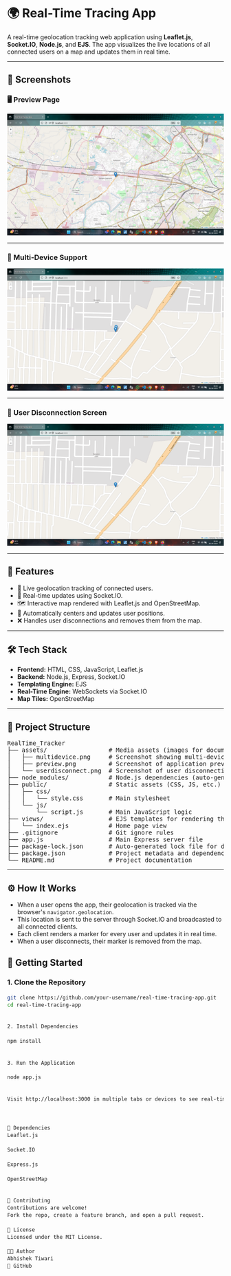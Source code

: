 # 🌍 Real-Time Tracing App

A real-time geolocation tracking web application using **Leaflet.js**, **Socket.IO**, **Node.js**, and **EJS**. The app visualizes the live locations of all connected users on a map and updates them in real time.

---

## 📸 Screenshots

### 🖥️ Preview Page
![Preview](assets/preview.png)

---

### 📱 Multi-Device Support
![Multi Device](assets/multidevice.png)

---

### 🔌 User Disconnection Screen
![User Disconnect](assets/userdisconnect.png)


---

## 🚀 Features

- 📍 Live geolocation tracking of connected users.
- 🔄 Real-time updates using Socket.IO.
- 🗺️ Interactive map rendered with Leaflet.js and OpenStreetMap.
- 🧭 Automatically centers and updates user positions.
- ❌ Handles user disconnections and removes them from the map.


---


## 🛠️ Tech Stack

- **Frontend:** HTML, CSS, JavaScript, Leaflet.js
- **Backend:** Node.js, Express, Socket.IO
- **Templating Engine:** EJS
- **Real-Time Engine:** WebSockets via Socket.IO
- **Map Tiles:** OpenStreetMap

---

## 📂 Project Structure


<pre>
RealTime_Tracker
├── assets/                 # Media assets (images for documentation/screenshots)
│   ├── multidevice.png     # Screenshot showing multi-device support
│   ├── preview.png         # Screenshot of application preview
│   └── userdisconnect.png  # Screenshot of user disconnection screen
├── node_modules/           # Node.js dependencies (auto-generated)
├── public/                 # Static assets (CSS, JS, etc.)
│   ├── css/
│   │   └── style.css       # Main stylesheet
│   └── js/
│       └── script.js       # Main JavaScript logic
├── views/                  # EJS templates for rendering the frontend
│   └── index.ejs           # Home page view
├── .gitignore              # Git ignore rules
├── app.js                  # Main Express server file
├── package-lock.json       # Auto-generated lock file for dependencies
├── package.json            # Project metadata and dependencies
└── README.md               # Project documentation
</pre>

---

## ⚙️ How It Works

- When a user opens the app, their geolocation is tracked via the browser's `navigator.geolocation`.
- This location is sent to the server through Socket.IO and broadcasted to all connected clients.
- Each client renders a marker for every user and updates it in real time.
- When a user disconnects, their marker is removed from the map.

## 🧪 Getting Started

### 1. Clone the Repository

```bash
git clone https://github.com/your-username/real-time-tracing-app.git
cd real-time-tracing-app


2. Install Dependencies

npm install


3. Run the Application

node app.js


Visit http://localhost:3000 in multiple tabs or devices to see real-time tracking in action.



📌 Dependencies
Leaflet.js

Socket.IO

Express.js

OpenStreetMap


🤝 Contributing
Contributions are welcome!
Fork the repo, create a feature branch, and open a pull request.

📜 License
Licensed under the MIT License.

👨‍💻 Author
Abhishek Tiwari
🔗 GitHub